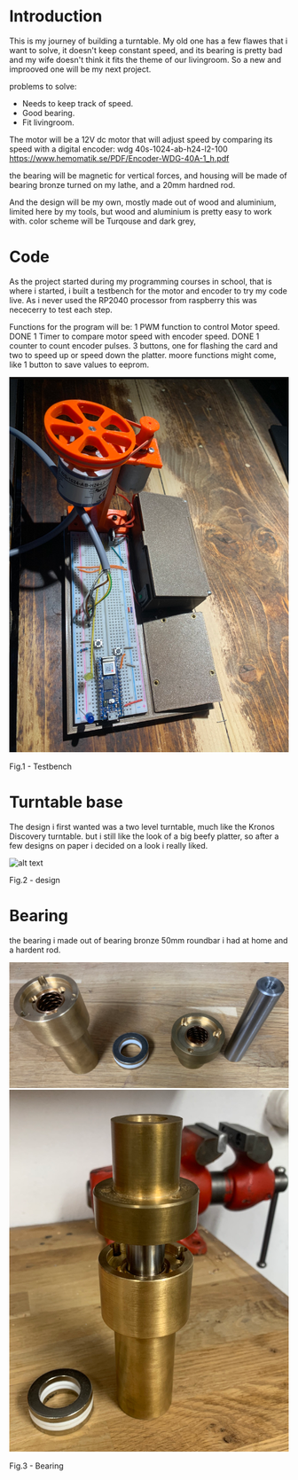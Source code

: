 # Introduction

This is my journey of building a turntable. My old one has a few flawes that i want to solve, it doesn't keep constant speed, and its bearing is pretty bad and my wife doesn't think it fits the theme of our livingroom. 
So a new and improoved one will be my next project.

problems to solve:
* Needs to keep track of speed.
* Good bearing.
* Fit livingroom.

The motor will be a 12V dc motor that will adjust speed by comparing its speed with a digital encoder: wdg 40s-1024-ab-h24-l2-100
https://www.hemomatik.se/PDF/Encoder-WDG-40A-1_h.pdf

the bearing will be magnetic for vertical forces, and housing will be made of bearing bronze turned on my lathe, and a 20mm hardned rod.

And the design will be my own, mostly made out of wood and aluminium, limited here by my tools, but wood and aluminium is pretty easy to work with.
color scheme will be Turqouse and dark grey,

# Code

As the project started during my programming courses in school, that is where i started, i built a testbench for the motor and encoder to try my code live. As i never used the RP2040 processor from raspberry this was nececerry to test each step.

Functions for the program will be:
1 PWM function to control Motor speed.                                                      DONE
1 Timer to compare motor speed with encoder speed.                                          DONE
1 counter to count encoder pulses.
3 buttons, one for flashing the card and two to speed up or speed down the platter.
moore functions might come, like 1 button to save values to eeprom.

![alt text](https://github.com/onderest/turntable/blob/main/Fig1.png?raw=true)

Fig.1 - Testbench

# Turntable base

The design i first wanted was a two level turntable, much like the Kronos Discovery turntable. but i still like the look of a big beefy platter, so after a few designs on paper i decided on a look i really liked.

![alt text](?raw=true)

Fig.2 - design


# Bearing

the bearing i made out of  bearing bronze 50mm roundbar i had at home and a hardent rod.


![alt text](https://github.com/onderest/turntable/blob/main/Fig3.png?raw=true)
![alt text](https://github.com/onderest/turntable/blob/main/Fig2.png?raw=true)

Fig.3 - Bearing
